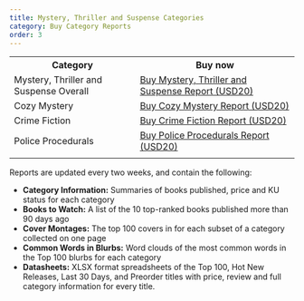 ```yaml
---
title: Mystery, Thriller and Suspense Categories
category: Buy Category Reports
order: 3
---
```


<table>
  <tr>
    <th>Category</th>
    <th>Buy now</th>
  </tr>
  <tr>
    <td>Mystery, Thriller and Suspense Overall</td>
    <td>
<a class="btn btn--m btn--gray" href="https://gum.co/157305011" target="_blank" data-gumroad-single-product="true">Buy Mystery, Thriller and Suspense Report (USD20)</a></td>
  </tr>
  <tr>
    <td>Cozy Mystery</td>
    <td>
<a class="btn btn--m btn--gray" href="https://gum.co/6190476011" target="_blank" data-gumroad-single-product="true">Buy Cozy Mystery Report (USD20)</a></td>
  </tr>
  <tr>
    <td>Crime Fiction</td>
    <td>
<a class="btn btn--m btn--gray" href="https://gum.co/6361460011" target="_blank" data-gumroad-single-product="true">Buy Crime Fiction Report (USD20)</a></td>
  </tr>
  <tr>
    <td>Police Procedurals</td>
    <td>
<a class="btn btn--m btn--gray" href="https://gum.co/157318011" target="_blank" data-gumroad-single-product="true">Buy Police Procedurals Report (USD20)</a></td>
  </tr>
  <tr>
    <td></td>
    <td></td>
  </tr>
</table>

Reports are updated every two weeks, and contain the following:

- **Category Information:** Summaries of books published, price and KU status for each category
- **Books to Watch:** A list of the 10 top-ranked books published more than 90 days ago
- **Cover Montages:** The top 100 covers in for each subset of a category collected on one page
- **Common Words in Blurbs:** Word clouds of the most common words in the Top 100 blurbs for each category
- **Datasheets:** XLSX format spreadsheets of the Top 100, Hot New Releases, Last 30 Days, and Preorder titles with price, review and full category information for every title.
